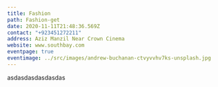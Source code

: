 ```yaml
---
title: Fashion
path: Fashion-get
date: 2020-11-11T21:48:36.569Z
contact: "+923451272211"
address: Aziz Manzil Near Crown Cinema
website: www.southbay.com
eventpage: true
eventimage: ../src/images/andrew-buchanan-ctvyvvhv7ks-unsplash.jpg
---
```


asdasdasdasdasdas
